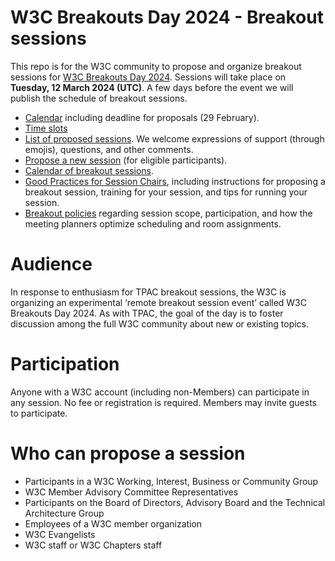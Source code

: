 # W3C Breakouts Day 2024 - Breakout sessions
This repo is for the W3C community to propose and organize breakout sessions for [W3C Breakouts Day 2024](https://www.w3.org/2024/03/breakouts-day-2024/). Sessions will take place on **Tuesday, 12 March 2024 (UTC)**. A few days before the event we will publish the schedule of breakout sessions.

* [Calendar](https://github.com/w3c/breakouts-day-2024/wiki/Meeting-Planner-Resources) including deadline for proposals (29 February).
* [Time slots](https://github.com/w3c/breakouts-day-2024/wiki/Session-Time-Slots)
* [List of proposed sessions](../../issues). We welcome expressions of support (through emojis), questions, and other comments.
* [Propose a new session](https://github.com/w3c/breakouts-day-2024/issues/new?assignees=&labels=session&projects=&template=session.yml) (for eligible participants).
* [Calendar of breakout sessions](https://www.w3.org/calendar/breakouts-day-2024/).
* [Good Practices for Session Chairs](https://github.com/w3c/tpac-breakouts/wiki/Good-Practices-for-Session-Chairs), including instructions for proposing a breakout session, training for your session, and tips for running your session.
* [Breakout policies](https://github.com/w3c/breakouts-day-2024/wiki/Policies) regarding session scope, participation, and how the meeting planners optimize scheduling and room assignments.

# Audience

In response to enthusiasm for TPAC breakout sessions, the W3C is organizing an experimental ‘remote breakout session event’ called W3C Breakouts Day 2024. As with TPAC, the goal of the day is to foster discussion among the full W3C community about new or existing topics.

# Participation

Anyone with a W3C account (including non-Members) can participate in any session. No fee or registration is required. Members may invite guests to participate.

# Who can propose a session

* Participants in a W3C Working, Interest, Business or Community Group
* W3C Member Advisory Committee Representatives
* Participants on the Board of Directors, Advisory Board and the Technical Architecture Group
* Employees of a W3C member organization
* W3C Evangelists
* W3C staff or W3C Chapters staff
